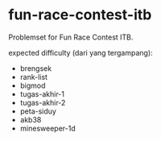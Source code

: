 # fun-race-contest-itb
Problemset for Fun Race Contest ITB.

expected difficulty (dari yang tergampang):
- brengsek
- rank-list
- bigmod
- tugas-akhir-1
- tugas-akhir-2
- peta-siduy
- akb38
- minesweeper-1d